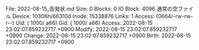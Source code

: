   File: 2022-08-15_告発状.md
  Size: 0               Blocks: 0          IO Block: 4096   通常の空ファイル
Device: 10306h/66310d   Inode: 15338876    Links: 1
Access: (0664/-rw-rw-r--)  Uid: ( 1000/     a66)   Gid: ( 1000/     a66)
Access: 2022-08-15 23:02:07.859232717 +0900
Modify: 2022-08-15 23:02:07.859232717 +0900
Change: 2022-08-15 23:02:07.859232717 +0900
 Birth: 2022-08-15 23:02:07.859232717 +0900


